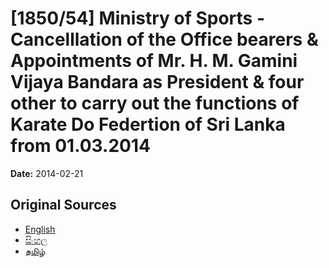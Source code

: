 # [1850/54] Ministry of Sports - Cancelllation of the Office bearers & Appointments of Mr. H. M. Gamini Vijaya Bandara as President & four other to carry out the functions of Karate Do Federtion of Sri Lanka from 01.03.2014

**Date:** 2014-02-21

## Original Sources

- [English](https://documents.gov.lk/view/extra-gazettes/2014/2/1850-54_E.pdf)
- [සිංහල](https://documents.gov.lk/view/extra-gazettes/2014/2/1850-54_S.pdf)
- [தமிழ்](https://documents.gov.lk/view/extra-gazettes/2014/2/1850-54_T.pdf)
